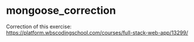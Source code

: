 # mongoose_correction

Correction of this exercise: https://platform.wbscodingschool.com/courses/full-stack-web-app/13299/
